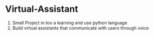 # Virtual-Assistant
1. Small Project in too a learning and use python language
2. Build virtual assistants that communicate with users through voice
